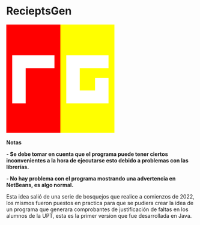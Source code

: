 # RecieptsGen

![Logo](https://github.com/EViasValdez/2722-Estancia-II-RecieptsGen/blob/main/RecieptsGen/src/imagenes/logonuevo288.png)

<!----Notas---->
**Notas**

**- Se debe tomar en cuenta que el programa puede tener ciertos inconvenientes a la hora de ejecutarse esto debido a problemas con las librerías.**

**- No hay problema con el programa mostrando una advertencia en NetBeans, es algo normal.**
<!----Separador de las notas---->

<!----Detalles---->
Esta idea salió de una serie de bosquejos que realice a comienzos de 2022, los mismos fueron puestos en practica para que se pudiera crear la idea de un programa que generara comprobantes de justificación de faltas en los alumnos de la UPT, esta es la primer version que fue desarrollada en Java.
<!----Separador de los detalles---->